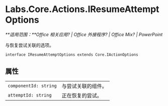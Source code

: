 
# <a name="labs.core.actions.iresumeattemptoptions"></a>Labs.Core.Actions.IResumeAttemptOptions

 _**适用范围：**Office 相关应用? | Office 外接程序? | Office Mix? | PowerPoint_

与恢复尝试关联的选项。

```
interface IResumeAttemptOptions extends Core.IActionOptions
```


## <a name="properties"></a>属性


|||
|:-----|:-----|
| `componentId: string`|与尝试关联的组件。|
| `attemptId: string`|正在恢复的尝试。|
